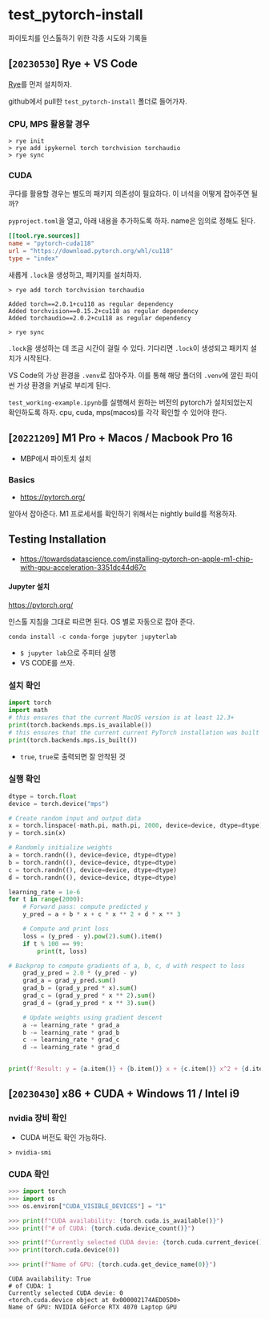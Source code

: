 # test_pytorch-install

파이토치를 인스톨하기 위한 각종 시도와 기록들 

## [`20230530`] Rye + VS Code

[Rye](https://rye-up.com/)를 먼저 설치하자. 

github에서 pull한 `test_pytorch-install` 폴더로 들어가자. 

### CPU, MPS 활용할 경우 

```shell
> rye init 
> rye add ipykernel torch torchvision torchaudio
> rye sync 
```

### CUDA 

쿠다를 활용할 경우는 별도의 패키지 의존성이 필요하다. 이 녀석을 어떻게 잡아주면 될까? 

`pyproject.toml`을 열고, 아래 내용을 추가하도록 하자. name은 임의로 정해도 된다. 

```toml
[[tool.rye.sources]]
name = "pytorch-cuda118"
url = "https://download.pytorch.org/whl/cu118"
type = "index"
```

새롭게 `.lock`을 생성하고, 패키지를 설치하자. 

```shell
> rye add torch torchvision torchaudio

Added torch==2.0.1+cu118 as regular dependency
Added torchvision==0.15.2+cu118 as regular dependency
Added torchaudio==2.0.2+cu118 as regular dependency

> rye sync
```

`.lock`을 생성하는 데 조금 시간이 걸릴 수 있다. 기다리면 `.lock`이 생성되고 패키지 설치가 시작된다. 

VS Code의 가상 환경을 `.venv`로 잡아주자. 이를 통해 해당 폴더의 `.venv`에 깔린 파이썬 가상 환경을 커널로 부리게 된다. 

`test_working-example.ipynb`를 실행해서 원하는 버전의 pytorch가 설치되었는지 확인하도록 하자. cpu, cuda, mps(macos)를 각각 확인할 수 있어야 한다. 

## [`20221209`] M1 Pro + Macos / Macbook Pro 16

- MBP에서 파이토치 설치 

### Basics

- <https://pytorch.org/>

알아서 잡아준다. M1 프로세서를 확인하기 위해서는 nightly build를 적용하자. 

## Testing Installation

- <https://towardsdatascience.com/installing-pytorch-on-apple-m1-chip-with-gpu-acceleration-3351dc44d67c>

#### Jupyter 설치 

https://pytorch.org/ 

인스톨 지침을 그대로 따르면 된다. OS 별로 자동으로 잡아 준다. 

```shell
conda install -c conda-forge jupyter jupyterlab
```

- `$ jupyter lab`으로 주피터 실행 
- VS CODE를 쓰자.

### 설치 확인 

```python
import torch
import math
# this ensures that the current MacOS version is at least 12.3+
print(torch.backends.mps.is_available())
# this ensures that the current current PyTorch installation was built with MPS activated.
print(torch.backends.mps.is_built())
```

- `true`, `true`로 출력되면 잘 안착된 것 

### 실행 확인

```python
dtype = torch.float
device = torch.device("mps")

# Create random input and output data
x = torch.linspace(-math.pi, math.pi, 2000, device=device, dtype=dtype)
y = torch.sin(x)

# Randomly initialize weights
a = torch.randn((), device=device, dtype=dtype)
b = torch.randn((), device=device, dtype=dtype)
c = torch.randn((), device=device, dtype=dtype)
d = torch.randn((), device=device, dtype=dtype)

learning_rate = 1e-6
for t in range(2000):
    # Forward pass: compute predicted y
    y_pred = a + b * x + c * x ** 2 + d * x ** 3

    # Compute and print loss
    loss = (y_pred - y).pow(2).sum().item()
    if t % 100 == 99:
        print(t, loss)

# Backprop to compute gradients of a, b, c, d with respect to loss
    grad_y_pred = 2.0 * (y_pred - y)
    grad_a = grad_y_pred.sum()
    grad_b = (grad_y_pred * x).sum()
    grad_c = (grad_y_pred * x ** 2).sum()
    grad_d = (grad_y_pred * x ** 3).sum()

    # Update weights using gradient descent
    a -= learning_rate * grad_a
    b -= learning_rate * grad_b
    c -= learning_rate * grad_c
    d -= learning_rate * grad_d


print(f'Result: y = {a.item()} + {b.item()} x + {c.item()} x^2 + {d.item()} x^3')
```

## [`20230430`] x86 + CUDA + Windows 11 / Intel i9

### nvidia 장비 확인 

- CUDA 버전도 확인 가능하다. 

```shell
> nvidia-smi
```

### CUDA 확인 

```python
>>> import torch
>>> import os
>>> os.environ["CUDA_VISIBLE_DEVICES"] = "1"

>>> print(f"CUDA availability: {torch.cuda.is_available()}")
>>> print(f"# of CUDA: {torch.cuda.device_count()}")

>>> print(f"Currently selected CUDA devie: {torch.cuda.current_device()}")
>>> print(torch.cuda.device(0))

>>> print(f"Name of GPU: {torch.cuda.get_device_name(0)}")

```

```raw
CUDA availability: True
# of CUDA: 1
Currently selected CUDA devie: 0
<torch.cuda.device object at 0x000002174AED05D0>
Name of GPU: NVIDIA GeForce RTX 4070 Laptop GPU
```
